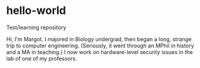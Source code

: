 # hello-world
Test/learning repository

Hi, I'm Margot. I majored in Biology undergrad, then began a long, strange trip to computer engineering. (Seriously, it went through an MPhil in history and a MA in teaching.) I now work on hardware-level security issues in the lab of one of my professors.
